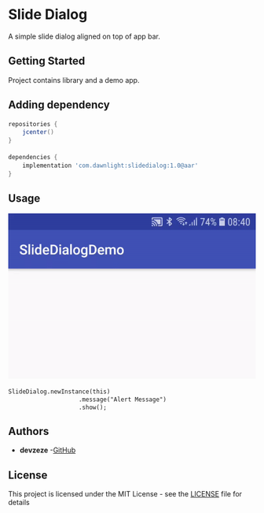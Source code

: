 # Slide Dialog

A simple slide dialog aligned on top of app bar.

## Getting Started

Project contains library and a demo app.

## Adding dependency

```groovy
repositories {
    jcenter()
}

dependencies {
    implementation 'com.dawnlight:slidedialog:1.0@aar'
}
```

## Usage

![Slide Dialog](./docs/SlideDialogDemo.gif)

```
SlideDialog.newInstance(this)
                    .message("Alert Message")
                    .show();
```


## Authors

* **devzeze** -[GitHub](https://github.com/devzeze)

## License

This project is licensed under the MIT License - see the [LICENSE](LICENSE) file for details

